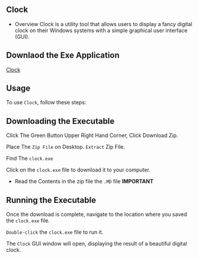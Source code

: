 ## Clock

- Overview
Clock is a utility tool that allows users to display a fancy digital clock on their Windows systems with a simple graphical user interface (GUI).

## Downlaod the Exe Application

[Clock](https://github.com/KernFerm/clock/releases/tag/CLOCK)

## Usage
To use `Clock`, follow these steps:

## Downloading the Executable
Click The Green Button Upper Right Hand Corner, Click Download Zip.

Place The `Zip File` on Desktop. `Extract` Zip File.

Find The `clock.exe`

Click on the `clock.exe` file to download it to your computer.

- Read the Contents in the zip file  the ` .MD ` file **IMPORTANT**

## Running the Executable
Once the download is complete, navigate to the location where you saved the `clock.exe` file.

`Double-click` the `clock.exe` file to run it.

The `Clock` GUI window will open, displaying the result of a beautiful digital clock.

